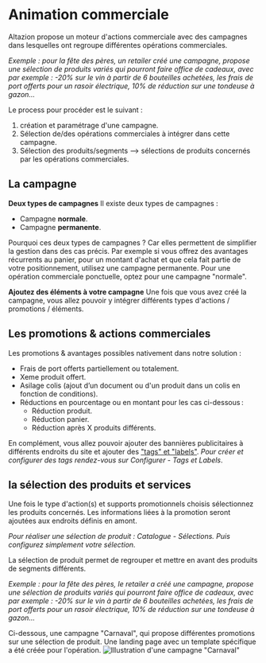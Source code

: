 # Animation commerciale 
Altazion propose un moteur d'actions commerciale avec des campagnes dans lesquelles ont regroupe différentes opérations commerciales.

_Exemple : pour la fête des pères, un retailer créé une campagne, propose une sélection de produits variés qui pourront faire office de cadeaux, avec par exemple : -20% sur le vin à partir de 6 bouteilles achetées, les frais de port offerts pour un rasoir électrique, 10% de réduction sur une tondeuse à gazon..._

Le process pour procéder est le suivant : 
1. création et paramétrage d'une campagne.
2. Sélection de/des opérations commerciales à intégrer dans cette campagne.
3. Sélection des produits/segments --> sélections de produits concernés par les opérations commerciales.

## La campagne
**Deux types de campagnes**
Il existe deux types de campagnes : 
- Campagne **normale**. 
- Campagne **permanente**.

Pourquoi ces deux types de campagnes ? 
Car elles permettent de simplifier la gestion dans des cas précis. 
Par exemple si vous offrez des avantages récurrents au panier, pour un montant d'achat et que cela fait partie de votre positionnement, utilisez une campagne permanente. 
Pour une opération commerciale ponctuelle, optez pour une campagne "normale".

**Ajoutez des éléments à votre campagne**
Une fois que vous avez créé la campagne, vous allez pouvoir y intégrer différents types d'actions / promotions / éléments. 

## Les promotions & actions commerciales 

Les promotions & avantages possibles nativement dans notre solution :  

- Frais de port offerts partiellement ou totalement. 
- Xeme produit offert. 
- Asilage colis (ajout d’un document ou d'un produit dans un colis en fonction de conditions). 
- Réductions en pourcentage ou en montant pour les cas ci-dessous :  
    - Réduction produit. 
    - Réduction panier. 
    - Réduction après X produits différents. 

En complément, vous allez pouvoir ajouter des bannières publicitaires à différents endroits du site et ajouter des ["tags" et "labels"](https://aide.altazion.com/fr-fr/guide/referencer/Keywords.html).
_Pour créer et configurer des tags rendez-vous sur Configurer - Tags et Labels_.

## la sélection des produits et services
Une fois le type d'action(s) et supports promotionnels choisis sélectionnez les produits concernés. Les informations liées à la promotion seront ajoutées aux endroits définis en amont. 

_Pour réaliser une sélection de produit : Catalogue - Sélections. Puis configurez simplement votre sélection._

La sélection de produit permet de regrouper et mettre en avant des produits de segments différents.

_Exemple : pour la fête des pères, le retailer a créé une campagne, propose une sélection de produits variés qui pourront faire office de cadeaux, avec par exemple : -20% sur le vin à partir de 6 bouteilles achetées, les frais de port offerts pour un rasoir électrique, 10% de réduction sur une tondeuse à gazon..._


Ci-dessous, une campagne "Carnaval", qui propose différentes promotions sur une sélection de produit. Une landing page avec un template spécifique a été créée pour l'opération.
![Illustration d'une campagne "Carnaval"](https://aide.altazion.com/fr-fr/ressources/fiche-metier/selection.jpg)